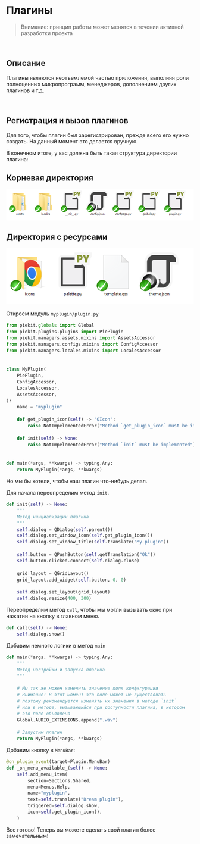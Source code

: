 # Плагины

> Внимание: принцип работы может менятся в течении активной разработки проекта

<br>

## Описание
Плагины являются неотъемлемой частью приложения, выполняя роли полноценных микропрограмм, менеджеров, дополнением других плагинов и т.д.

<br>

## Регистрация и вызов плагинов
Для того, чтобы плагин был зарегистрирован, прежде всего его нужно создать. На данный момент это делается вручную.

В конечном итоге, у вас должна быть такая структура директории плагина:

## Корневая директория
![Корневая директория](../../images/plugin_folder1.png)

## Директория с ресурсами
![Директория ресурсов](../../images/plugin_folder2.png)

Откроем модуль `myplugin/plugin.py`

```py
from piekit.globals import Global
from piekit.plugins.plugins import PiePlugin
from piekit.managers.assets.mixins import AssetsAccessor
from piekit.managers.configs.mixins import ConfigAccessor
from piekit.managers.locales.mixins import LocalesAccessor


class MyPlugin(
    PiePlugin,
    ConfigAccessor,
    LocalesAccessor,
    AssetsAccessor,
):
    name = "myplugin"

    def get_plugin_icon(self) -> "QIcon":
        raise NotImpelementedError("Method `get_plugin_icon` must be implemented")

    def init(self) -> None:
        raise NotImpelementedError("Method `init` must be implemented")


def main(*args, **kwargs) -> typing.Any:
    return MyPlugin(*args, **kwargs)
```

Но мы бы хотели, чтобы наш плагин что-нибудь делал.

Для начала переопределим метод `init`.

```py
def init(self) -> None:
    """
    Метод инициализации плагина
    """
    self.dialog = QDialog(self.parent())
    self.dialog.set_window_icon(self.get_plugin_icon())
    self.dialog.set_window_title(self.translate("My plugin"))

    self.button = QPushButton(self.getTranslation("Ok"))
    self.button.clicked.connect(self.dialog.close)

    grid_layout = QGridLayout()
    grid_layout.add_widget(self.button, 0, 0)

    self.dialog.set_layout(grid_layout)
    self.dialog.resize(400, 300)
```

Переопределим метод `call`, чтобы мы могли вызывать окно при нажатии на кнопку в главном меню.

```py
def call(self) -> None:
    self.dialog.show()
```

Добавим немного логики в метод `main`

```py
def main(*args, **kwargs) -> typing.Any:
    """
    Метод настройки и запуска плагина
    """

    # Мы так же можем изменить значение поля конфигурации
    # Внимание! В этот момент это поле может не существовать
    # поэтому рекомендуется изменять их значения в методе `init`
    # или в методе, вызывающийся при доступности плагина, в котором
    # это поле объявлено
    Global.AUDIO_EXTENSIONS.append(".wav")

    # Запустим плагин
    return MyPlugin(*args, **kwargs)
```

Добавим кнопку в `MenuBar`:

```py
@on_plugin_event(target=Plugin.MenuBar)
def _on_menu_available_(self) -> None:
    self.add_menu_item(
        section=Sections.Shared,
        menu=Menus.Help,
        name="myplugin",
        text=self.translate("Dream plugin"),
        triggered=self.dialog.show,
        icon=self.get_plugin_icon(),
    )
```

Все готово! Теперь вы можете сделать свой плагин более замечательным!